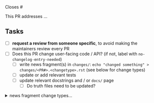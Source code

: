 <!-- If this PR closes a GitHub issue, reference it here by its number -->
Closes #

<!-- describe the changes included with this PR here -->
This PR addresses ...

<!-- if you can't perform these tasks due to permissions, please ask a maintainer to do them -->
## Tasks
- [ ] **request a review from someone specific**, to avoid making the maintainers review every PR
- [ ] Does this PR change user-facing code / API? (if not, label with `no-changelog-entry-needed`)
  - [ ] write news fragment(s) in `changes/`: `echo "changed something" > changes/<PR#>.<changetype>.rst` (see below for change types) 
  - [ ] update or add relevant tests
  - [ ] update relevant docstrings and / or `docs/` page
    - [ ] Do truth files need to be updated?

<details><summary>news fragment change types...</summary>

- ``changes/<PR#>.general.rst``: infrastructure or miscellaneous change
- ``changes/<PR#>.docs.rst``
</details>
